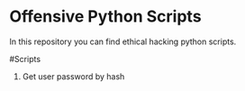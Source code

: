 # Offensive Python Scripts
In this repository you can find ethical hacking python scripts.

#Scripts
1. Get user password by hash
